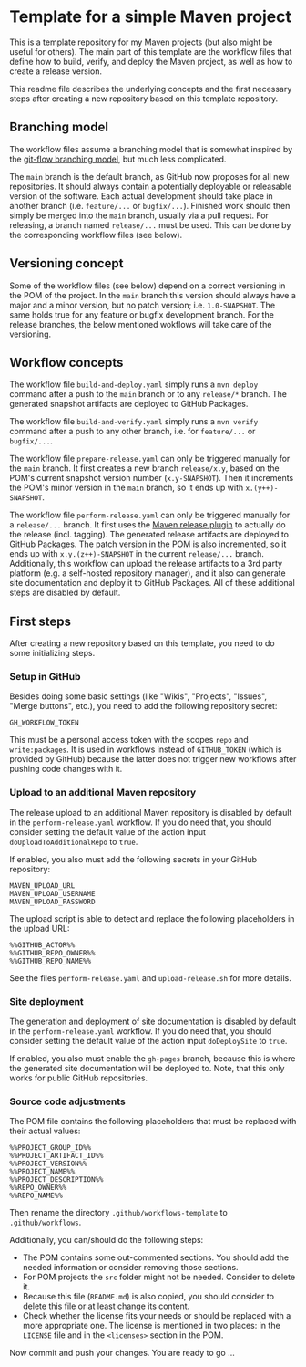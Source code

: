 # Template for a simple Maven project

This is a template repository for my Maven projects (but also might be useful for others). The main part of this template are the workflow files that define how to build, verify, and deploy the Maven project, as well as how to create a release version.

This readme file describes the underlying concepts and the first necessary steps after creating a new repository based on this template repository.

## Branching model

The workflow files assume a branching model that is somewhat inspired by the [git-flow branching model](https://nvie.com/posts/a-successful-git-branching-model/), but much less complicated.

The `main` branch is the default branch, as GitHub now proposes for all new repositories. It should always contain a potentially deployable or releasable version of the software. Each actual development should take place in another branch (i.e. `feature/...` or `bugfix/...`). Finished work should then simply be merged into the `main` branch, usually via a pull request. For releasing, a branch named `release/...` must be used. This can be done by the corresponding workflow files (see below).

## Versioning concept

Some of the workflow files (see below) depend on a correct versioning in the POM of the project. In the `main` branch this version should always have a major and a minor version, but no patch version; i.e. `1.0-SNAPSHOT`. The same holds true for any feature or bugfix development branch. For the release branches, the below mentioned wokflows will take care of the versioning.

## Workflow concepts

The workflow file `build-and-deploy.yaml` simply runs a `mvn deploy` command after a push to the `main` branch or to any `release/*` branch. The generated snapshot artifacts are deployed to GitHub Packages.

The workflow file `build-and-verify.yaml` simply runs a `mvn verify` command after a push to any other branch, i.e. for `feature/...` or `bugfix/...`.

The workflow file `prepare-release.yaml` can only be triggered manually for the `main` branch. It first creates a new branch `release/x.y`, based on the POM's current snapshot version number (`x.y-SNAPSHOT`). Then it increments the POM's minor version in the `main` branch, so it ends up with `x.(y++)-SNAPSHOT`.

The workflow file `perform-release.yaml` can only be triggered manually for a `release/...` branch. It first uses the [Maven release plugin](https://maven.apache.org/maven-release/maven-release-plugin/) to actually do the release (incl. tagging). The generated release artifacts are deployed to GitHub Packages. The patch version in the POM is also incremented, so it ends up with `x.y.(z++)-SNAPSHOT` in the current `release/...` branch. Additionally, this workflow can upload the release artifacts to a 3rd party platform (e.g. a self-hosted repository manager), and it also can generate site documentation and deploy it to GitHub Packages. All of these additional steps are disabled by default.

## First steps

After creating a new repository based on this template, you need to do some initializing steps.

### Setup in GitHub

Besides doing some basic settings (like "Wikis", "Projects", "Issues", "Merge buttons", etc.), you need to add the following repository secret:

	GH_WORKFLOW_TOKEN

This must be a personal access token with the scopes `repo` and `write:packages`. It is used in workflows instead of `GITHUB_TOKEN` (which is provided by GitHub) because the latter does not trigger new workflows after pushing code changes with it.

### Upload to an additional Maven repository

The release upload to an additional Maven repository is disabled by default in the `perform-release.yaml` workflow. If you do need that, you should consider setting the default value of the action input `doUploadToAdditionalRepo` to `true`.

If enabled, you also must add the following secrets in your GitHub repository:

	MAVEN_UPLOAD_URL
	MAVEN_UPLOAD_USERNAME
	MAVEN_UPLOAD_PASSWORD

The upload script is able to detect and replace the following placeholders in the upload URL:

	%%GITHUB_ACTOR%%
	%%GITHUB_REPO_OWNER%%
	%%GITHUB_REPO_NAME%%

See the files `perform-release.yaml` and `upload-release.sh` for more details.

### Site deployment

The generation and deployment of site documentation is disabled by default in the `perform-release.yaml` workflow. If you do need that, you should consider setting the default value of the action input `doDeploySite` to `true`.

If enabled, you also must enable the `gh-pages` branch, because this is where the generated site documentation will be deployed to. Note, that this only works for public GitHub repositories.

### Source code adjustments

The POM file contains the following placeholders that must be replaced with their actual values:

	%%PROJECT_GROUP_ID%%
	%%PROJECT_ARTIFACT_ID%%
	%%PROJECT_VERSION%%
	%%PROJECT_NAME%%
	%%PROJECT_DESCRIPTION%%
	%%REPO_OWNER%%
	%%REPO_NAME%%

Then rename the directory `.github/workflows-template` to `.github/workflows`.

Additionally, you can/should do the following steps:

- The POM contains some out-commented sections. You should add the needed information or consider removing those sections.
- For POM projects the `src` folder might not be needed. Consider to delete it.
- Because this file (`README.md`) is also copied, you should consider to delete this file or at least change its content.
- Check whether the license fits your needs or should be replaced with a more appropriate one. The license is mentioned in two places: in the `LICENSE` file and in the `<licenses>` section in the POM.

Now commit and push your changes. You are ready to go ...
